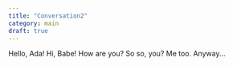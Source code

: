 ```yaml
---
title: "Conversation2"
category: main
draft: true
---
```


Hello, Ada!
Hi, Babe!
How are you?
So so, you?
Me too. Anyway...
